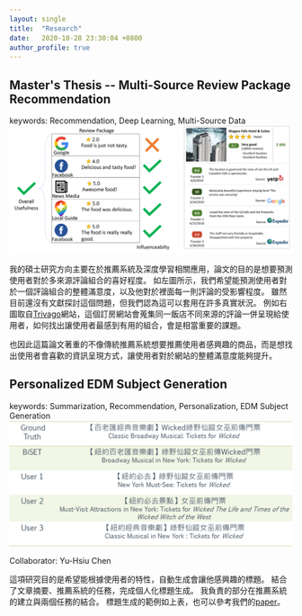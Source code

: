 ```yaml
---
layout: single
title:  "Research"
date:   2020-10-28 23:30:04 +0800
author_profile: true
---
```


## **Master's Thesis -- Multi-Source Review Package Recommendation**
keywords: Recommendation, Deep Learning, Multi-Source Data
![](/assets/images/thesis_intro.png)

我的碩士研究方向主要在於推薦系統及深度學習相關應用，論文的目的是想要預測使用者對於多來源評論組合的喜好程度。
如左圖所示，我們希望能預測使用者對於一個評論組合的整體滿意度，以及他對於裡面每一則評論的受影響程度。
雖然目前還沒有文獻探討這個問題，但我們認為這可以套用在許多真實狀況。
例如右圖取自[Trivago](https://www.trivago.com.tw/)網站，這個訂房網站會蒐集同一飯店不同來源的評論一併呈現給使用者，如何找出讓使用者最感到有用的組合，會是相當重要的課題。

也因此這篇論文著重的不像傳統推薦系統想要推薦使用者感興趣的商品，而是想找出使用者會喜歡的資訊呈現方式，讓使用者對於網站的整體滿意度能夠提升。

## **Personalized EDM Subject Generation**
keywords: Summarization, Recommendation, Personalization, EDM Subject Generation
![](/assets/images/tempest_result.png)

Collaborator: Yu-Hsiu Chen

這項研究目的是希望能根據使用者的特性，自動生成會讓他感興趣的標題。
結合了文章摘要、推薦系統的任務，完成個人化標題生成。
我負責的部分在推薦系統的建立與兩個任務的結合。
標題生成的範例如上表，也可以參考我們的[paper](/assets/attachment/AAAI-ChenY.1087.pdf)。